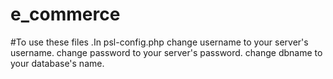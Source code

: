 # e_commerce
#To use these files
.In psl-config.php
change username to your server's username.
change password to your server's password.
change dbname to your database's name.
